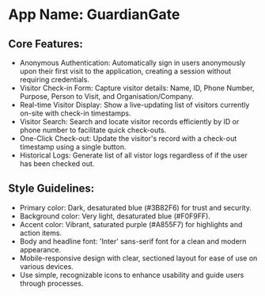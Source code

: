 # **App Name**: GuardianGate

## Core Features:

- Anonymous Authentication: Automatically sign in users anonymously upon their first visit to the application, creating a session without requiring credentials.
- Visitor Check-in Form: Capture visitor details: Name, ID, Phone Number, Purpose, Person to Visit, and Organisation/Company.
- Real-time Visitor Display: Show a live-updating list of visitors currently on-site with check-in timestamps.
- Visitor Search: Search and locate visitor records efficiently by ID or phone number to facilitate quick check-outs.
- One-Click Check-out: Update the visitor's record with a check-out timestamp using a single button.
- Historical Logs: Generate list of all vistor logs regardless of if the user has been checked out.

## Style Guidelines:

- Primary color: Dark, desaturated blue (#3B82F6) for trust and security.
- Background color: Very light, desaturated blue (#F0F9FF).
- Accent color: Vibrant, saturated purple (#A855F7) for highlights and action items.
- Body and headline font: 'Inter' sans-serif font for a clean and modern appearance.
- Mobile-responsive design with clear, sectioned layout for ease of use on various devices.
- Use simple, recognizable icons to enhance usability and guide users through processes.